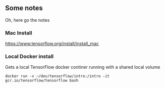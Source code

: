 ## Some notes
Oh, here go the notes
### Mac Install
https://www.tensorflow.org/install/install_mac
### Local Docker install
Gets a local TensorFlow docker continer running with a shared local volume

`docker run -v ~/dev/tensorflow/intro:/intro -it gcr.io/tensorflow/tensorflow bash`
